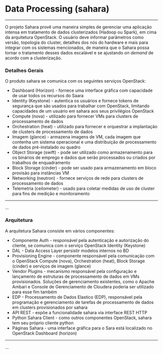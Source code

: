 # Data Processing (sahara)
---

O projeto Sahara provê uma maneira simples de gerenciar uma aplicação intensa em tratamento de dados clusterizados (Hadoop ou Spark), em cima da arquitetura OpenStack. O usuário deve informar parâmetros como versão, topologia do cluster, detalhes dos nós do hardware e mais para integrar com os sistemas mencionados, de maneira que o Sahara possa tornar o tratamento desses dados escalável e se ajustando _on demand_ de acordo com a clusterização.

### Detalhes Gerais
O produto sahara se comunica com os seguintes serviços OpenStack:
* Dashboard (Horizon) - fornece uma interface gráfica com capacidade de usar todos os recursos do Saara
* Identity (Keystone) - autentica os usuários e fornece tokens de segurança que são usados ​​para trabalhar com OpenStack, limitando capacidades de um usuário em sahara aos seus privilégios OpenStack
* Compute (nova) - utilizado para fornecer VMs para clusters de processamento de dados
* Orchestration (heat) - utilizado para fornecer e orquestrar a implantação de clusters de processamento de dados
* Imagem (glance) - armazena imagens de VM, cada imagem que contenha um sistema operacional e uma distribuição de processamento de dados pré-instalado ou quadro
* Object Storage (swift) - pode ser utilizado como armazenamento para os binários de emprego e dados que serão processados ​​ou criados por trabalhos de enquadramento
* Block Storage (cinder) - pode ser usado para armazenamento em bloco provisão para instâncias VM
* Networking (neutron) - fornece serviços de rede para clusters de processamento de dados
* Telemetria (ceilometer) - usado para coletar medidas de uso de cluster para fins de medição e monitoramento

---

...

### Arquitetura
A arquitetura Sahara consiste em vários componentes:
* Componente Auth - responsável pela autenticação e autorização do cliente, se comunica com o serviço OpenStack Identity (Keystone)
* DAL - Data Access Layer persistir modelos internos no BD
* Provisioning Engine - componente responsável pela comunicação com o OpenStack Compute (nova), Orchestration (heat), Block Storage (cinder) e serviços de imagem (glance)
* Vendor Plugins - mecanismo responsável pela configuração e lançamento de estruturas de processamento de dados em VMs provisionados. Soluções de gerenciamento existentes, como o Apache Ambari e Console de Gerenciamento de Cloudera poderia ser utilizado para esse fim também
* EDP - Processamento de Dados Elastico (EDP), responsável pela programação e gerenciamento de tarefas de processamento de dados em clusters provisionados por sahara
* API REST - expõe a funcionalidade sahara via interface REST HTTP
* Python Sahara Client - como outros componentes OpenStack, sahara tem seu próprio cliente python
* Páginas Sahara - uma interface gráfica para o Sara está localizado no OpenStack Dashboard (horizon)
---

...
